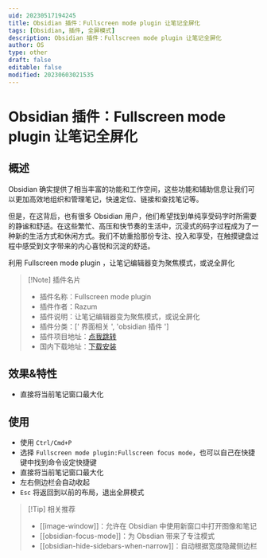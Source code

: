 ```yaml
---
uid: 20230517194245
title: Obsidian 插件：Fullscreen mode plugin 让笔记全屏化
tags: [Obsidian, 插件, 全屏模式]
description: Obsidian 插件：Fullscreen mode plugin 让笔记全屏化
author: OS
type: other
draft: false
editable: false
modified: 20230603021535
---
```


# Obsidian 插件：Fullscreen mode plugin 让笔记全屏化

## 概述

Obsidian 确实提供了相当丰富的功能和工作空间，这些功能和辅助信息让我们可以更加高效地组织和管理笔记，快速定位、链接和查找笔记等。

但是，在这背后，也有很多 Obsidian 用户，他们希望找到单纯享受码字时所需要的静谧和舒适。在这些繁忙、高压和快节奏的生活中，沉浸式的码字过程成为了一种新的生活方式和休闲方式。我们不妨重拾那份专注、投入和享受，在触摸键盘过程中感受到文字带来的内心喜悦和沉淀的舒适。

利用 Fullscreen mode plugin ，让笔记编辑器变为聚焦模式，或说全屏化

> [!Note] 插件名片
> - 插件名称：Fullscreen mode plugin
> - 插件作者：Razum
> - 插件说明：让笔记编辑器变为聚焦模式，或说全屏化
> - 插件分类：[' 界面相关 ', 'obsidian 插件 ']
> - 插件项目地址：[点我跳转](https://github.com/Razumihin/obsidian-fullscreen-plugin)
> - 国内下载地址：[下载安装](https://pkmer.cn/products/plugin/pluginMarket/?obsidian-fullscreen-plugin)

## 效果&特性

- 直接将当前笔记窗口最大化

## 使用

- 使用 `Ctrl/Cmd+P`
- 选择 `Fullscreen mode plugin:Fullscreen focus mode`，也可以自己在快捷键中找到命令设定快捷键
- 直接将当前笔记窗口最大化
- 左右侧边栏会自动收起
- `Esc` 将返回到以前的布局，退出全屏模式

> [!Tip] 相关推荐
> - [[image-window]]：允许在 Obsidian 中使用新窗口中打开图像和笔记
> - [[obsidian-focus-mode]]：为 Obsdian 带来了专注模式
> - [[obsidian-hide-sidebars-when-narrow]]：自动根据宽度隐藏侧边栏
